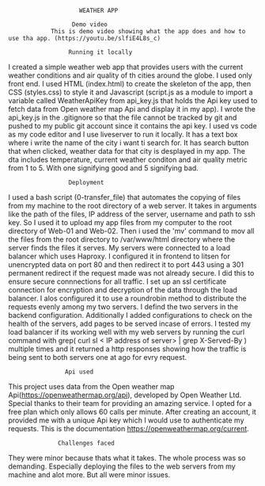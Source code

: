                         WEATHER APP

                      Demo video
                This is demo video showing what the app does and how to use tha app. (https://youtu.be/slfiE4L8s_c)
                 
                     Running it locally
I created a simple weather web app that provides users with the current weather conditions and air quality of th cities around the globe. I used only front end. I used HTML (index.html) to create the skeleton of the app, then CSS (styles.css) to style it and Javascript (script.js as a module to import a variable called WeatherApiKey from api_key.js that holds the Api key used to fetch data from Open weather map Api and display it in my app). I wrote the api_key.js in the .gitignore so that the file cannot be tracked by git and pushed to my public git account since it contains the api key. I used vs code as my code editor and I use liveserver to run it locally. It has a text box where i write the name of the city i want ti search for. It has search button that when clicked, weather data for that city is desplayed in my app. The dta includes temperature, current weather conditon and air quality metric from 1 to 5. With one signifying good and 5 signifying bad.

                     Deployment
I used a bash script (0-transfer_file) that automates the copying of files from my machine to the root directory of a web server. It takes in arguments like the path of the files, IP address of the server, username and path to ssh key. So I used it to upload my app files from my computer to the root directory of Web-01 and Web-02. Then i used the 'mv' command to mov all the files from the root directory to /var/www/html directory where the server finds the files it serves. My servers were connected to a load balancer which uses Haproxy. I configured it in frontend to litsen for unencrypted data on port 80 and then redirect it to port 443 using a 301 permanent redirect if the request made was not already secure. I did this to ensure secure connnections for all traffic. I set up an ssl certificate connection for encryption and decryption of the data through the load balancer. I alos configured it to use a roundrobin method to distribute the requests evenly among my two servers. I defind the two servers in the backend configuration. Additionally I added configurations to check on the health of the servers, add pages to be served incase of errors. I tested my load balancer if its working well with my web servers by running the curl command with grep( curl sI < IP address of server> | grep X-Served-By ) multiple times and it returned a http responses showing how the traffic is being sent to both servers one at ago for evry request.

                    Api used
This project uses data from the Open weather map Api(https://openweathermap.org/api), developed by Open Weather Ltd. Special thanks to their team for providing an amazing service. I opted for  a free plan which only allows 60 calls per minute. After creating an account, it provided me with a unique Api key which I would use to authenticate my requests. This is the documentation https://openweathermap.org/current. 

                  Challenges faced
They were minor because thats what it takes. The whole process was so demanding. Especially deploying the files to the web servers from my machine and alot more. But all were minor issues.

                 



